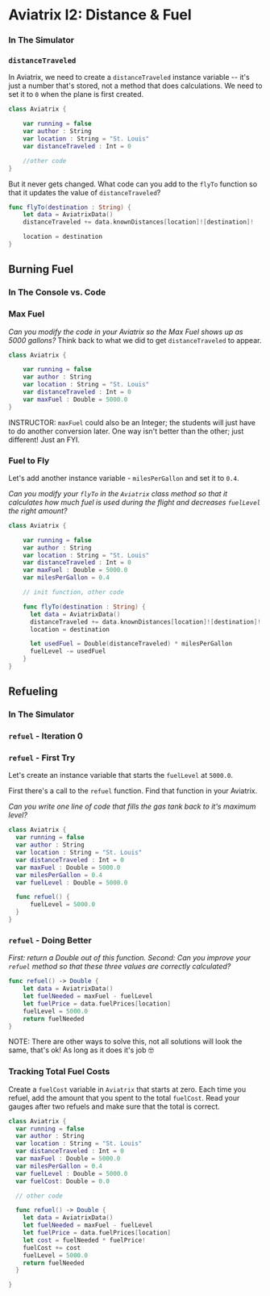 # Aviatrix I2: Distance & Fuel

### In The Simulator

### `distanceTraveled`

In Aviatrix, we need to create a `distanceTraveled` instance variable -- it's just a number that's stored, not a method that does calculations. We need to set it to `0` when the plane is first created.

```swift
class Aviatrix {

    var running = false
    var author : String
    var location : String = "St. Louis"
    var distanceTraveled : Int = 0

    //other code
}
```

But it never gets changed. What code can you add to the `flyTo` function so that it updates the value of `distanceTraveled`?

```swift
func flyTo(destination : String) {
    let data = AviatrixData()
    distanceTraveled += data.knownDistances[location]![destination]!

    location = destination
}
```

## Burning Fuel

### In The Console vs. Code

### Max Fuel

*Can you modify the code in your Aviatrix so the Max Fuel shows up as 5000 gallons?* Think back to what we did to get `distanceTraveled` to appear.


```swift
class Aviatrix {

    var running = false
    var author : String
    var location : String = "St. Louis"
    var distanceTraveled : Int = 0
    var maxFuel : Double = 5000.0
}
```

INSTRUCTOR: `maxFuel` could also be an Integer; the students will just have to do another conversion later. One way isn't better than the other; just different! Just an FYI.

### Fuel to Fly

Let's add another instance variable - `milesPerGallon` and set it to `0.4`.

*Can you modify your `flyTo` in the `Aviatrix` class method so that it calculates how much fuel is used during the flight and decreases `fuelLevel` the right amount?*

```swift
class Aviatrix {

    var running = false
    var author : String
    var location : String = "St. Louis"
    var distanceTraveled : Int = 0
    var maxFuel : Double = 5000.0
    var milesPerGallon = 0.4

    // init function, other code

    func flyTo(destination : String) {
      let data = AviatrixData()
      distanceTraveled += data.knownDistances[location]![destination]!
      location = destination

      let usedFuel = Double(distanceTraveled) * milesPerGallon
      fuelLevel -= usedFuel
    }
}
```

## Refueling

### In The Simulator

### `refuel` - Iteration 0

### `refuel` - First Try

Let's create an instance variable that starts the `fuelLevel` at `5000.0`.

First there's a call to the `refuel` function. Find that function in your Aviatrix.

*Can you write one line of code that fills the gas tank back to it's maximum level?*

```swift
class Aviatrix {
  var running = false
  var author : String
  var location : String = "St. Louis"
  var distanceTraveled : Int = 0
  var maxFuel : Double = 5000.0
  var milesPerGallon = 0.4
  var fuelLevel : Double = 5000.0

  func refuel() {
      fuelLevel = 5000.0
  }
}
```

### `refuel` - Doing Better

*First: return a Double out of this function.*
*Second: Can you improve your `refuel` method so that these three values are correctly calculated?*

```swift
func refuel() -> Double {
    let data = AviatrixData()
    let fuelNeeded = maxFuel - fuelLevel
    let fuelPrice = data.fuelPrices[location]
    fuelLevel = 5000.0
    return fuelNeeded
}
```

NOTE: There are other ways to solve this, not all solutions will look the same, that's ok! As long as it does it's job 🤓

### Tracking Total Fuel Costs

Create a `fuelCost` variable in `Aviatrix` that starts at zero. Each time you refuel, add the amount that you spent to the total `fuelCost`. Read your gauges after two refuels and make sure that the total is correct.

```swift
class Aviatrix {
  var running = false
  var author : String
  var location : String = "St. Louis"
  var distanceTraveled : Int = 0
  var maxFuel : Double = 5000.0
  var milesPerGallon = 0.4
  var fuelLevel : Double = 5000.0
  var fuelCost: Double = 0.0

  // other code

  func refuel() -> Double {
    let data = AviatrixData()
    let fuelNeeded = maxFuel - fuelLevel
    let fuelPrice = data.fuelPrices[location]
    let cost = fuelNeeded * fuelPrice!
    fuelCost += cost
    fuelLevel = 5000.0
    return fuelNeeded
  }

}
```

